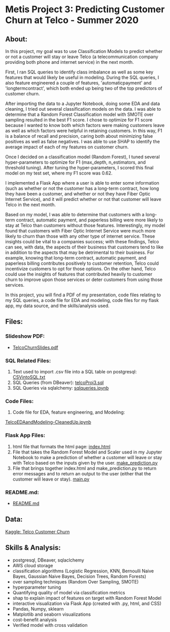 # **Metis Project 3: Predicting Customer Churn at Telco - Summer 2020**

## About:

In this project, my goal was to use Classification Models to predict whether or not a customer will stay or leave Telco (a telecommunication company providing both phone and internet service) in the next month.

First, I ran SQL queries to identify class imbalance as well as some key features that would likely be useful in modeling. During the SQL queries, I also feature engineered a couple of features, 'automaticpayment' and 'longtermcontract', which both ended up being two of the top predictors of customer churn.

After importing the data to a Jupyter Notebook, doing some EDA and data cleaning, I tried out several classification models on the data. I was able to determine that a Random Forest Classification model with SMOTE over sampling resulted in the best F1 score. I chose to optimize for F1 score because I wanted to know both which factors were making customers leave as well as which factors were helpful in retaining customers. In this way, F1 is a balance of recall and precision, caring both about minimizing false positives as well as false negatives. I was able to use SHAP to identify the average impact of each of my features on customer churn.

Once I decided on a classification model (Random Forest), I tuned several hyper-parameters to optimize for F1 (max_depth, n_estimators, and threshold tuning). After tuning the hyper-parameters, I scored this final model on my test set, where my F1 score was 0.62.

I implemented a Flask App where a user is able to enter some information (such as whether or not the customer has a long-term contract, how long they have been a customer, and whether or not they have Fiber Optic Internet Service), and it will predict whether or not that customer will leave Telco in the next month.

Based on my model, I was able to determine that customers with a long-term contract, automatic payment, and paperless billing were more likely to stay at Telco than customers without those features. Interestingly, my model found that customers with Fiber Optic Internet Service were much more likely to churn than those with any other type of internet service. These insights could be vital to a companies success; with these findings, Telco can see, with data, the aspects of their business that customers tend to like in addition to the aspects that may be detrimental to their business. For example, knowing that long-term contract, automatic payment, and paperless billing contributes positively to customer retention, Telco could incentivize customers to opt for those options. On the other hand, Telco could use the insights of features that contributed heavily to customer churn to improve upon those services or deter customers from using those services.

In this project, you will find a PDF of my presentation, code files relating to my SQL queries, a code file for EDA and modeling, code files for my flask app, my data source, and the skills/analysis used.

## Files:
### Slideshow PDF:
- [TelcoChurnSlides.pdf](https://github.com/lindsayread/Predicting_Customer_Churn/blob/master/TelcoChurnSlides.pdf)

### SQL Related Files:
1. Text used to import .csv file into a SQL table on postgresql:
[CSVintoSQL.txt](https://github.com/lindsayread/Predicting_Customer_Churn/blob/master/SQLrelated/CSVintoSQL.txt)
2. SQL Queries (from DBeaver):
[telcoProj3.sql](https://github.com/lindsayread/Predicting_Customer_Churn/blob/master/SQLrelated/telcoProj3.sql)
3. SQL Queries via sqlalchemy:
[sqlqueries.ipynb](https://github.com/lindsayread/Predicting_Customer_Churn/blob/master/SQLrelated/sqlqueries.ipynb)

### Code Files:
1. Code file for EDA, feature engineering, and Modeling:

[TelcoEDAandModeling-CleanedUp.ipynb](https://github.com/lindsayread/Predicting_Customer_Churn/blob/master/TeclcoEDAandModeling-CleanedUp.ipynb)

### Flask App Files:

1. html file that formats the html page:
[index.html](https://github.com/lindsayread/Predicting_Customer_Churn/blob/master/Flask_app_files/index.html)
2. File that takes the Random Forest Model and Scaler used in my Jupyter Notebook to make a prediction of whether a customer will leave or stay with Telco based on the inputs given by the user.
[make_prediction.py](https://github.com/lindsayread/Predicting_Customer_Churn/blob/master/Flask_app_files/make_prediction.py)
3. File that brings together index.html and make_prediction.py to return error messages and to return an output to the user (either that the customer will leave or stay).
[main.py](https://github.com/lindsayread/Predicting_Customer_Churn/blob/master/Flask_app_files/main.py)

### README.md:
- [README.md](https://github.com/thisismetis/chi20_ds15/tree/master/student_submissions/projects/project-03/read_lindsay/README.md)

## Data:

[Kaggle: Telco Customer Churn](https://www.kaggle.com/blastchar/telco-customer-churn)

## Skills & Analysis:

- postgresql, DBeaver, sqlaclchemy
- AWS cloud storage
- classification algorithms (Logistic Regression, KNN, Bernoulli Naive Bayes, Gaussian Naive Bayes, Decision Trees, Random Forests)
- over sampling techniques (Random Over Sampling, SMOTE)
- hyperparameter tuning
- Quantifying quality of model via classification metrics
- shap to explain impact of features on target with Random Forest Model
- interactive visualization via Flask App (created with .py, html, and CSS)
- Pandas, Numpy, sklearn
- Matplotlib and seaborn visualizations
- cost-benefit analysis
- Verified model with cross validation
